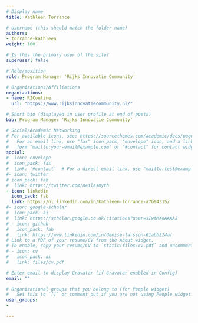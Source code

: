 ```yaml
---
# Display name
title: Kathleen Torrance

# Username (this should match the folder name)
authors:
- torrance-kathleen
weight: 100

# Is this the primary user of the site?
superuser: false

# Role/position
role: Program Manager 'Rijks Innovatie Community'

# Organizations/Affiliations
organizations:
- name: RIConline
  url: "https://www.rijksinnovatiecommunity.nl/"

# Short bio (displayed in user profile at end of posts)
bio: Program Manager 'Rijks Innovatie Community'

# Social/Academic Networking
# For available icons, see: https://sourcethemes.com/academic/docs/page-builder/#icons
#   For an email link, use "fas" icon pack, "envelope" icon, and a link in the
#   form "mailto:your-email@example.com" or "#contact" for contact widget.
social:
#- icon: envelope
#  icon_pack: fas
#  link: '#contact'  # For a direct email link, use "mailto:test@example.org".
#- icon: twitter
# icon_pack: fab
#  link: https://twitter.com/neilasmyth
- icon: linkedin
  icon_pack: fab
  link: https://nl.linkedin.com/in/kathleen-torrance-a7b94315/
#- icon: google-scholar
#  icon_pack: ai
#  link: https://scholar.google.co.uk/citations?user=sIwtMXoAAAAJ
# - icon: github
#   icon_pack: fab
#   link: https://www.linkedin.com/in/denise-larsson-61abb214a/
# Link to a PDF of your resume/CV from the About widget.
# To enable, copy your resume/CV to `static/files/cv.pdf` and uncomment the lines below.
# - icon: cv
#   icon_pack: ai
#   link: files/cv.pdf

# Enter email to display Gravatar (if Gravatar enabled in Config)
email: ""

# Organizational groups that you belong to (for People widget)
#   Set this to `[]` or comment out if you are not using People widget.
user_groups:
- 

---
```






     
